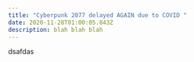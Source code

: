 ```yaml
---
title: "Cyberpunk 2077 delayed AGAIN due to COVID "
date: 2020-11-28T01:00:05.843Z
description: blah blah blah
---
```

dsafdas
